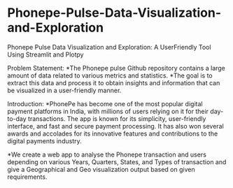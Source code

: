 # Phonepe-Pulse-Data-Visualization-and-Exploration

Phonepe Pulse Data Visualization and Exploration: A UserFriendly Tool Using Streamlit and Plotpy

Problem Statement: 
*The Phonepe pulse Github repository contains a large amount of data related to various metrics and statistics. 
*The goal is to extract this data and process it to obtain insights and information that can be visualized in a user-friendly manner.

Introduction:
*PhonePe has become one of the most popular digital payment platforms in India, with millions of users relying on it for their day-to-day transactions. The app is known for its simplicity, user-friendly interface, and fast and secure payment processing. It has also won several awards and accolades for its innovative features and contributions to the digital payments industry.

*We create a web app to analyse the Phonepe transaction and users depending on various Years, Quarters, States, and Types of transaction and give a Geographical and Geo visualization output based on given requirements.
